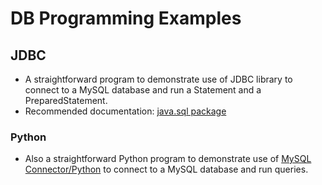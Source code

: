 # DB Programming Examples
## JDBC
* A straightforward program to demonstrate use of JDBC library to connect to a MySQL database and run a Statement and a PreparedStatement.
* Recommended documentation: [java.sql package](https://docs.oracle.com/en/java/javase/17/docs/api/java.sql/java/sql/package-summary.html)

### Python
* Also a straightforward Python program to demonstrate use of [MySQL Connector/Python](https://dev.mysql.com/doc/connector-python/en/) to connect to a MySQL database and run queries.
